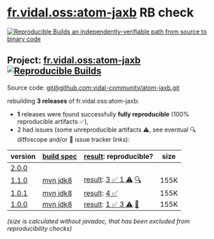 [fr.vidal.oss:atom-jaxb](https://central.sonatype.com/artifact/fr.vidal.oss/atom-jaxb/versions) RB check
=======

[![Reproducible Builds](https://reproducible-builds.org/images/logos/rb.svg) an independently-verifiable path from source to binary code](https://reproducible-builds.org/)

## Project: [fr.vidal.oss:atom-jaxb](https://central.sonatype.com/artifact/fr.vidal.oss/atom-jaxb/versions) [![Reproducible Builds](https://img.shields.io/endpoint?url=https://raw.githubusercontent.com/jvm-repo-rebuild/reproducible-central/master/content/fr/vidal/oss/badge.json)](https://github.com/jvm-repo-rebuild/reproducible-central/blob/master/content/fr/vidal/oss/README.md)

Source code: [git@github.com:vidal-community/atom-jaxb.git](git@github.com:vidal-community/atom-jaxb.git)

rebuilding **3 releases** of fr.vidal.oss:atom-jaxb:
- **1** releases were found successfully **fully reproducible** (100% reproducible artifacts :white_check_mark:),
- 2 had issues (some unreproducible artifacts :warning:, see eventual :mag: diffoscope and/or :memo: issue tracker links):

| version | [build spec](/BUILDSPEC.md) | [result](https://reproducible-builds.org/docs/jvm/): reproducible? | size |
| -- | --------- | ------ | -- |
| [2.0.0](https://central.sonatype.com/artifact/fr.vidal.oss/atom-jaxb/2.0.0/pom) | | | |
| [1.1.0](https://central.sonatype.com/artifact/fr.vidal.oss/atom-jaxb/1.1.0/pom) | [mvn jdk8](atom-jaxb-1.1.0.buildspec) | [result](atom-jaxb-1.1.0.buildinfo): [3 :white_check_mark:  1 :warning:](atom-jaxb-1.1.0.buildcompare) [:mag:](atom-jaxb-1.1.0.diffoscope) | 155K |
| [1.0.1](https://central.sonatype.com/artifact/fr.vidal.oss/atom-jaxb/1.0.1/pom) | [mvn jdk8](atom-jaxb-1.0.1.buildspec) | [result](atom-jaxb-1.0.1.buildinfo): [4 :white_check_mark: ](atom-jaxb-1.0.1.buildcompare) | 155K |
| [1.0.0](https://central.sonatype.com/artifact/fr.vidal.oss/atom-jaxb/1.0.0/pom) | [mvn jdk8](atom-jaxb-1.0.0.buildspec) | [result](atom-jaxb-1.0.0.buildinfo): [1 :white_check_mark:  3 :warning:](atom-jaxb-1.0.0.buildcompare) [:memo:](https://github.com/vidal-community/atom-jaxb/issues/54) | 155K |

<i>(size is calculated without javadoc, that has been excluded from reproducibility checks)</i>
